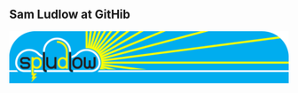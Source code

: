 ## Sam Ludlow at GitHib

![Sam Ludlow at GitHub](https://github.com/sam-ludlow/sam-ludlow/blob/main/sam-ludlow-github.png)
